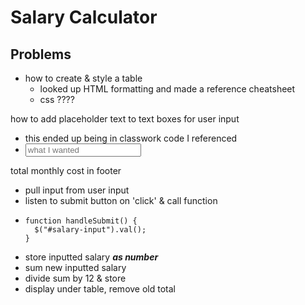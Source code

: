 # Salary Calculator

## Problems

- how to create & style a table
  - looked up HTML formatting and made a reference cheatsheet
  - css ????

how to add placeholder text to text boxes for user input
  - this ended up being in classwork code I referenced
  - <input id="whatever" placeholder="what I wanted" type="text" />

total monthly cost in footer
  - pull input from user input
  - listen to submit button on 'click' & call function
  -     function handleSubmit() {
          $("#salary-input").val();
        }
  - store inputted salary ***as number***
  - sum new inputted salary
  - divide sum by 12 & store
  - display under table, remove old total
